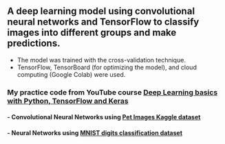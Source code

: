 ## A deep learning model using convolutional neural networks and TensorFlow to classify images into different groups and make predictions. 
* The model was trained with the cross-validation technique.
* TensorFlow, TensorBoard (for optimizing the model), and cloud computing (Google Colab) were used.

### My practice code from YouTube course [Deep Learning basics with Python, TensorFlow and Keras](https://www.youtube.com/playlist?list=PLQVvvaa0QuDfhTox0AjmQ6tvTgMBZBEXN)

#### - Convolutional Neural Networks using [Pet Images Kaggle dataset](https://www.microsoft.com/en-us/download/confirmation.aspx?id=54765)
#### - Neural Networks using [MNIST digits classification dataset](https://keras.io/api/datasets/mnist/)
